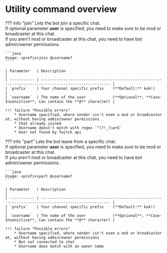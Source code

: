 # Utility command overview

??? info "join"
    Lets the bot join a specific chat.
    <br>If optional parameter **user** is specified, you need to make sure to be mod or broadcaster at this chat.
    <br>If you aren't mod or broadcaster at this chat, you need to have bot admin/owner permissions.

    ```java
    Usage: <prefix>join @username?
    ```

    | Parameter   | Description                                                                                           |
    | ----------- | ----------------------------------------------------------------------------------------------------- |
    | `prefix`    | Your channel specific prefix    (**Default:** kok!)                                                   |
    | `username`  | The name of the user            (**Optional**, **Case-Insensitive**, Can contain the **@** character) |

    !!! failure "Possible errors"
        * Username specified, where sender isn't even a mod or broadcaster at, without having admin/owner permissions
        * Chat already joined
        * Username doesn't match with regex `^(?!_)\w+$`
        * User not found by Twitch api


??? info "part"
    Lets the bot leave from a specific chat.
    <br>If optional parameter **user** is specified, you need to make sure to be mod or broadcaster at this chat.
    <br>If you aren't mod or broadcaster at this chat, you need to have bot admin/owner permissions.

    ```java
    Usage: <prefix>part @username?
    ```

    | Parameter   | Description                                                                                           |
    | ----------- | ----------------------------------------------------------------------------------------------------- |
    | `prefix`    | Your channel specific prefix    (**Default:** kok!)                                                   |
    | `username`  | The name of the user            (**Optional**, **Case-Insensitive**, Can contain the **@** character) |

    !!! failure "Possible errors"
        * Username specified, where sender isn't even a mod or broadcaster at, without having admin/owner permissions
        * Bot not connected to chat
        * Username does match with an owner name

